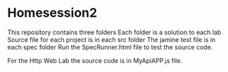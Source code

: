 # Homesession2
This repository contains three folders
Each folder is a solution to each lab
Source file for each project is in each src folder
The jamine test file is in each spec folder
Run the SpecRunner.html file to test the source code.

For the Http Web Lab the source code is in MyApiAPP.js file.
